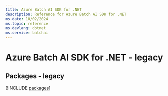 ```yaml
---
title: Azure Batch AI SDK for .NET
description: Reference for Azure Batch AI SDK for .NET
ms.date: 10/02/2024
ms.topic: reference
ms.devlang: dotnet
ms.service: batchai
---
```

# Azure Batch AI SDK for .NET - legacy
## Packages - legacy
[!INCLUDE [packages](batch-ai-index.md)]